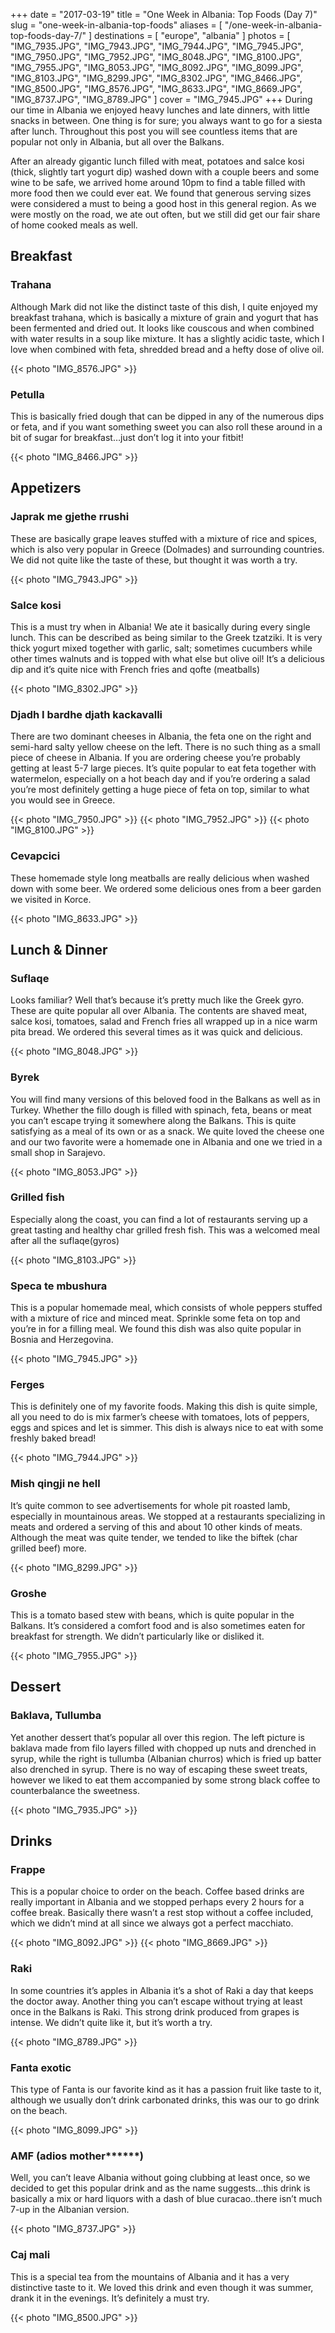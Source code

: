 +++
date    = "2017-03-19"
title   = "One Week in Albania: Top Foods (Day 7)"
slug    = "one-week-in-albania-top-foods"
aliases = [ "/one-week-in-albania-top-foods-day-7/" ]
destinations = [ "europe", "albania" ]
photos = [
  "IMG_7935.JPG", "IMG_7943.JPG", "IMG_7944.JPG", "IMG_7945.JPG", "IMG_7950.JPG",
  "IMG_7952.JPG", "IMG_8048.JPG", "IMG_8100.JPG", "IMG_7955.JPG", "IMG_8053.JPG",
  "IMG_8092.JPG", "IMG_8099.JPG", "IMG_8103.JPG", "IMG_8299.JPG", "IMG_8302.JPG",
  "IMG_8466.JPG", "IMG_8500.JPG", "IMG_8576.JPG", "IMG_8633.JPG", "IMG_8669.JPG",
  "IMG_8737.JPG", "IMG_8789.JPG"
]
cover = "IMG_7945.JPG"
+++
During our time in Albania we enjoyed heavy lunches and late dinners, with little snacks in between. One thing is for sure; you always want to go for a siesta after lunch. Throughout this post you will see countless items that are popular not only in Albania, but all over the Balkans.
<!--more-->

After an already gigantic lunch filled with meat, potatoes and salce kosi (thick, slightly tart yogurt dip) washed down with a couple beers and some wine to be safe, we arrived home around 10pm to find a table filled with more food then we could ever eat. We found that generous serving sizes were considered a must to being a good host in this general region. As we were mostly on the road, we ate out often, but we still did get our fair share of home cooked meals as well.

## Breakfast

### Trahana
Although Mark did not like the distinct taste of this dish, I quite enjoyed my breakfast trahana, which is basically a mixture of grain and yogurt that has been fermented and dried out. It looks like couscous and when combined with water results in a soup like mixture. It has a slightly acidic taste, which I love when combined with feta, shredded bread and a hefty dose of olive oil.

{{< photo "IMG_8576.JPG" >}}

### Petulla
This is basically fried dough that can be dipped in any of the numerous dips or feta, and if you want something sweet you can also roll these around in a bit of sugar for breakfast…just don’t log it into your fitbit!

{{< photo "IMG_8466.JPG" >}}

## Appetizers

### Japrak me gjethe rrushi
These are basically grape leaves stuffed with a mixture of rice and spices, which is also very popular in Greece (Dolmades) and surrounding countries. We did not quite like the taste of these, but thought it was worth a try.

{{< photo "IMG_7943.JPG" >}}

### Salce kosi
This is a must try when in Albania! We ate it basically during every single lunch. This can be described as being similar to the Greek tzatziki. It is very thick yogurt mixed together with garlic, salt; sometimes cucumbers while other times walnuts and is topped with what else but olive oil! It’s a delicious dip and it’s quite nice with French fries and qofte (meatballs)

{{< photo "IMG_8302.JPG" >}}

### Djadh I bardhe djath kackavalli
There are two dominant cheeses in Albania, the feta one on the right and semi-hard salty yellow cheese on the left. There is no such thing as a small piece of cheese in Albania. If you are ordering cheese you’re probably getting at least 5-7 large pieces. It’s quite popular to eat feta together with watermelon, especially on a hot beach day and if you’re ordering a salad you’re most definitely getting a huge piece of feta on top, similar to what you would see in Greece.

{{< photo "IMG_7950.JPG" >}}
{{< photo "IMG_7952.JPG" >}}
{{< photo "IMG_8100.JPG" >}}

### Cevapcici 
These homemade style long meatballs are really delicious when washed down with some beer. We ordered some delicious ones from a beer garden we visited in Korce.

{{< photo "IMG_8633.JPG" >}}

## Lunch & Dinner

### Suflaqe
Looks familiar? Well that’s because it’s pretty much like the Greek gyro. These are quite popular all over Albania. The contents are shaved meat, salce kosi, tomatoes, salad and French fries all wrapped up in a nice warm pita bread. We ordered this several times as it was quick and delicious.

{{< photo "IMG_8048.JPG" >}}

### Byrek
You will find many versions of this beloved food in the Balkans as well as in Turkey. Whether the fillo dough is filled with spinach, feta, beans or meat you can’t escape trying it somewhere along the Balkans. This is quite satisfying as a meal of its own or as a snack. We quite loved the cheese one and our two favorite were a homemade one in Albania and one we tried in a small shop in Sarajevo.

{{< photo "IMG_8053.JPG" >}}

### Grilled fish
Especially along the coast, you can find a lot of restaurants serving up a great tasting and healthy char grilled fresh fish. This was a welcomed meal after all the suflaqe(gyros)

{{< photo "IMG_8103.JPG" >}}

### Speca te mbushura
This is a popular homemade meal, which consists of whole peppers stuffed with a mixture of rice and minced meat. Sprinkle some feta on top and you’re in for a filling meal. We found this dish was also quite popular in Bosnia and Herzegovina.

{{< photo "IMG_7945.JPG" >}}

### Ferges
This is definitely one of my favorite foods. Making this dish is quite simple, all you need to do is mix farmer’s cheese with tomatoes, lots of peppers, eggs and spices and let is simmer. This dish is always nice to eat with some freshly baked bread!

{{< photo "IMG_7944.JPG" >}}

### Mish qingji ne hell
It’s quite common to see advertisements for whole pit roasted lamb, especially in mountainous areas. We stopped at a restaurants specializing in meats and ordered a serving of this and about 10 other kinds of meats. Although the meat was quite tender, we tended to like the biftek (char grilled beef) more.

{{< photo "IMG_8299.JPG" >}}

### Groshe
This is a tomato based stew with beans, which is quite popular in the Balkans. It’s considered a comfort food and is also sometimes eaten for breakfast for strength. We didn’t particularly like or disliked it.

{{< photo "IMG_7955.JPG" >}}

## Dessert

### Baklava, Tullumba
Yet another dessert that’s popular all over this region. The left picture is baklava made from filo layers filled with chopped up nuts and drenched in syrup, while the right is tullumba (Albanian churros) which is fried up batter also drenched in syrup. There is no way of escaping these sweet treats, however we liked to eat them accompanied by some strong black coffee to counterbalance the sweetness.

{{< photo "IMG_7935.JPG" >}}

## Drinks

### Frappe
This is a popular choice to order on the beach. Coffee based drinks are really important in Albania and we stopped perhaps every 2 hours for a coffee break. Basically there wasn’t a rest stop without a coffee included, which we didn’t mind at all since we always got a perfect macchiato.

{{< photo "IMG_8092.JPG" >}}
{{< photo "IMG_8669.JPG" >}}

### Raki
In some countries it’s apples in Albania it’s a shot of Raki a day that keeps the doctor away. Another thing you can’t escape without trying at least once in the Balkans is Raki. This strong drink produced from grapes is intense. We didn’t quite like it, but it’s worth a try.

{{< photo "IMG_8789.JPG" >}}

### Fanta exotic
This type of Fanta is our favorite kind as it has a passion fruit like taste to it, although we usually don’t drink carbonated drinks, this was our to go drink on the beach.

{{< photo "IMG_8099.JPG" >}}

### AMF (adios mother******)
Well, you can’t leave Albania without going clubbing at least once, so we decided to get this popular drink and as the name suggests…this drink is basically a mix or hard liquors with a dash of blue curacao..there isn’t much 7-up in the Albanian version.

{{< photo "IMG_8737.JPG" >}}

### Caj mali
This is a special tea from the mountains of Albania and it has a very distinctive taste to it. We loved this drink and even though it was summer, drank it in the evenings. It’s definitely a must try.

{{< photo "IMG_8500.JPG" >}}